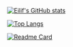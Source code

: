 [![Eilif's GitHub stats](https://github-readme-stats.vercel.app/api?username=eilifjohansen&show_icons=true&theme=rose_pine&hide=prs)](https://github.com/eilifjohansen?tab=repositories)

[![Top Langs](https://github-readme-stats.vercel.app/api/top-langs/?username=eilifjohansen&theme=rose_pine&hide=java,php)](https://github.com/eilifjohansen?tab=repositories)

[![Readme Card](https://github-readme-stats.vercel.app/api/pin/?username=navikt&repo=spraksjekk)](https://github.com/navikt/spraksjekk)